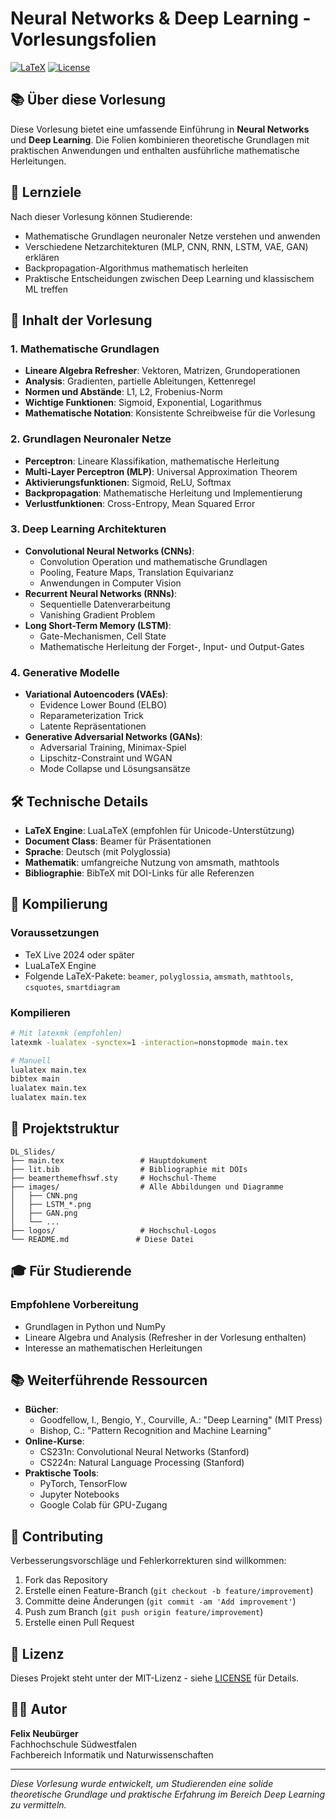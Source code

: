 # Neural Networks & Deep Learning - Vorlesungsfolien

[![LaTeX](https://img.shields.io/badge/LaTeX-beamer-blue.svg)](https://github.com/FNeubuerger/DL_Slides)
[![License](https://img.shields.io/badge/License-MIT-green.svg)](LICENSE)

## 📚 Über diese Vorlesung

Diese Vorlesung bietet eine umfassende Einführung in **Neural Networks** und **Deep Learning**. Die Folien kombinieren theoretische Grundlagen mit praktischen Anwendungen und enthalten ausführliche mathematische Herleitungen.

## 🎯 Lernziele

Nach dieser Vorlesung können Studierende:
- Mathematische Grundlagen neuronaler Netze verstehen und anwenden
- Verschiedene Netzarchitekturen (MLP, CNN, RNN, LSTM, VAE, GAN) erklären
- Backpropagation-Algorithmus mathematisch herleiten
- Praktische Entscheidungen zwischen Deep Learning und klassischem ML treffen

## 📖 Inhalt der Vorlesung

### 1. Mathematische Grundlagen
- **Lineare Algebra Refresher**: Vektoren, Matrizen, Grundoperationen
- **Analysis**: Gradienten, partielle Ableitungen, Kettenregel
- **Normen und Abstände**: L1, L2, Frobenius-Norm
- **Wichtige Funktionen**: Sigmoid, Exponential, Logarithmus
- **Mathematische Notation**: Konsistente Schreibweise für die Vorlesung

### 2. Grundlagen Neuronaler Netze 
- **Perceptron**: Lineare Klassifikation, mathematische Herleitung
- **Multi-Layer Perceptron (MLP)**: Universal Approximation Theorem
- **Aktivierungsfunktionen**: Sigmoid, ReLU, Softmax
- **Backpropagation**: Mathematische Herleitung und Implementierung
- **Verlustfunktionen**: Cross-Entropy, Mean Squared Error

### 3. Deep Learning Architekturen
- **Convolutional Neural Networks (CNNs)**:
  - Convolution Operation und mathematische Grundlagen
  - Pooling, Feature Maps, Translation Equivarianz
  - Anwendungen in Computer Vision
- **Recurrent Neural Networks (RNNs)**:
  - Sequentielle Datenverarbeitung
  - Vanishing Gradient Problem
- **Long Short-Term Memory (LSTM)**:
  - Gate-Mechanismen, Cell State
  - Mathematische Herleitung der Forget-, Input- und Output-Gates

### 4. Generative Modelle 
- **Variational Autoencoders (VAEs)**:
  - Evidence Lower Bound (ELBO)
  - Reparameterization Trick
  - Latente Repräsentationen
- **Generative Adversarial Networks (GANs)**:
  - Adversarial Training, Minimax-Spiel
  - Lipschitz-Constraint und WGAN
  - Mode Collapse und Lösungsansätze

## 🛠️ Technische Details

- **LaTeX Engine**: LuaLaTeX (empfohlen für Unicode-Unterstützung)
- **Document Class**: Beamer für Präsentationen
- **Sprache**: Deutsch (mit Polyglossia)
- **Mathematik**: umfangreiche Nutzung von amsmath, mathtools
- **Bibliographie**: BibTeX mit DOI-Links für alle Referenzen

## 🚀 Kompilierung

### Voraussetzungen
- TeX Live 2024 oder später
- LuaLaTeX Engine
- Folgende LaTeX-Pakete: `beamer`, `polyglossia`, `amsmath`, `mathtools`, `csquotes`, `smartdiagram`

### Kompilieren
```bash
# Mit latexmk (empfohlen)
latexmk -lualatex -synctex=1 -interaction=nonstopmode main.tex

# Manuell
lualatex main.tex
bibtex main
lualatex main.tex
lualatex main.tex
```

## 📁 Projektstruktur

```
DL_Slides/
├── main.tex                 # Hauptdokument
├── lit.bib                  # Bibliographie mit DOIs
├── beamerthemefhswf.sty     # Hochschul-Theme
├── images/                  # Alle Abbildungen und Diagramme
│   ├── CNN.png
│   ├── LSTM_*.png
│   ├── GAN.png
│   └── ...
├── logos/                   # Hochschul-Logos
└── README.md               # Diese Datei
```

## 🎓 Für Studierende

### Empfohlene Vorbereitung
- Grundlagen in Python und NumPy
- Lineare Algebra und Analysis (Refresher in der Vorlesung enthalten)
- Interesse an mathematischen Herleitungen

## 📚 Weiterführende Ressourcen

- **Bücher**:
  - Goodfellow, I., Bengio, Y., Courville, A.: "Deep Learning" (MIT Press)
  - Bishop, C.: "Pattern Recognition and Machine Learning"
- **Online-Kurse**:
  - CS231n: Convolutional Neural Networks (Stanford)
  - CS224n: Natural Language Processing (Stanford)
- **Praktische Tools**:
  - PyTorch, TensorFlow
  - Jupyter Notebooks
  - Google Colab für GPU-Zugang

## 🤝 Contributing

Verbesserungsvorschläge und Fehlerkorrekturen sind willkommen:
1. Fork das Repository
2. Erstelle einen Feature-Branch (`git checkout -b feature/improvement`)
3. Committe deine Änderungen (`git commit -am 'Add improvement'`)
4. Push zum Branch (`git push origin feature/improvement`)
5. Erstelle einen Pull Request

## 📄 Lizenz

Dieses Projekt steht unter der MIT-Lizenz - siehe [LICENSE](LICENSE) für Details.

## 👨‍🏫 Autor

**Felix Neubürger**  
Fachhochschule Südwestfalen  
Fachbereich Informatik und Naturwissenschaften

---

*Diese Vorlesung wurde entwickelt, um Studierenden eine solide theoretische Grundlage und praktische Erfahrung im Bereich Deep Learning zu vermitteln.*